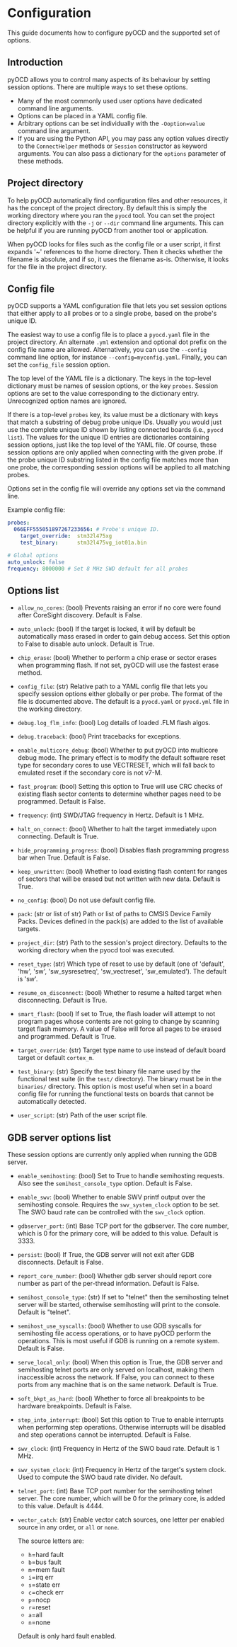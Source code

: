 Configuration
=============

This guide documents how to configure pyOCD and the supported set of options.

## Introduction

pyOCD allows you to control many aspects of its behaviour by setting session options. There are
multiple ways to set these options.

- Many of the most commonly used user options have dedicated command line arguments.
- Options can be placed in a YAML config file.
- Arbitrary options can be set individually with the `-Ooption=value` command line argument.
- If you are using the Python API, you may pass any option values directly
    to the `ConnectHelper` methods or `Session` constructor as keyword arguments. You can also
    pass a dictionary for the `options` parameter of these methods.

## Project directory

To help pyOCD automatically find configuration files and other resources, it has the concept of
the project directory. By default this is simply the working directory where you ran the `pyocd`
tool. You can set the project directory explicitly with the `-j` or `--dir` command line
arguments. This can be helpful if you are running pyOCD from another tool or application.

When pyOCD looks for files such as the config file or a user script, it first expands '~'
references to the home directory. Then it checks whether the filename is absolute, and if so, it
uses the filename as-is. Otherwise, it looks for the file in the project directory.

## Config file

pyOCD supports a YAML configuration file that lets you set session options that either apply to
all probes or to a single probe, based on the probe's unique ID.

The easiest way to use a config file is to place a `pyocd.yaml` file in the project directory.
An alternate `.yml` extension and
optional dot prefix on the config file name are allowed. Alternatively, you can use the
`--config` command line option, for instance `--config=myconfig.yaml`. Finally, you can set the
`config_file` session option.

The top level of the YAML file is a dictionary. The keys in the top-level dictionary must be names
of session options, or the key `probes`. Session options are set to the value corresponding to the
dictionary entry. Unrecognized option names are ignored.

If there is a top-level `probes` key, its value must be a dictionary with keys that match a
substring of debug probe unique IDs. Usually you would just use the complete unique ID shown by
listing connected boards (i.e., `pyocd list`). The values for the unique ID entries are
dictionaries containing session options, just like the top level of the YAML file. Of course, these
session options are only applied when connecting with the given probe. If the probe unique ID
substring listed in the config file matches more than one probe, the corresponding session options
will be applied to all matching probes.

Options set in the config file will override any options set via the command line.

Example config file:
````yaml
probes:
  066EFF555051897267233656: # Probe's unique ID.
    target_override:  stm32l475xg
    test_binary:      stm32l475vg_iot01a.bin

# Global options
auto_unlock: false
frequency: 8000000 # Set 8 MHz SWD default for all probes
````


## Options list

- `allow_no_cores`: (bool) Prevents raising an error if no core were found after CoreSight discovery. Default is False.

- `auto_unlock`: (bool) If the target is locked, it will by default be automatically mass erased in
    order to gain debug access. Set this option to False to disable auto unlock. Default is True.

- `chip_erase`: (bool) Whether to perform a chip erase or sector erases when programming
    flash. If not set, pyOCD will use the fastest erase method.

- `config_file`: (str) Relative path to a YAML config file that lets you specify session options
    either globally or per probe. The format of the file is documented above. The default is a
    `pyocd.yaml` or `pyocd.yml` file in the working directory.

- `debug.log_flm_info`: (bool) Log details of loaded .FLM flash algos.

- `debug.traceback`: (bool) Print tracebacks for exceptions.

- `enable_multicore_debug`: (bool) Whether to put pyOCD into multicore debug mode. The primary effect
    is to modify the default software reset type for secondary cores to use VECTRESET, which will
    fall back to emulated reset if the secondary core is not v7-M.

- `fast_program`: (bool) Setting this option to True will use CRC checks of existing flash sector
    contents to determine whether pages need to be programmed. Default is False.

- `frequency`: (int) SWD/JTAG frequency in Hertz. Default is 1 MHz.

- `halt_on_connect`: (bool) Whether to halt the target immediately upon connecting. Default is True.

- `hide_programming_progress`: (bool) Disables flash programming progress bar when True. Default is
    False.

- `keep_unwritten`: (bool) Whether to load existing flash content for ranges of sectors that will
    be erased but not written with new data. Default is True.

- `no_config`: (bool) Do not use default config file.

- `pack`: (str or list of str) Path or list of paths to CMSIS Device Family Packs. Devices defined
    in the pack(s) are added to the list of available targets.

- `project_dir`: (str) Path to the session's project directory. Defaults to the working directory
    when the pyocd tool was executed.

- `reset_type`: (str) Which type of reset to use by default (one of 'default', 'hw', 'sw', 'sw_sysresetreq',
    'sw_vectreset', 'sw_emulated'). The default is 'sw'.

- `resume_on_disconnect`: (bool) Whether to resume a halted target when disconnecting. Default is True.

- `smart_flash`: (bool) If set to True, the flash loader will attempt to not program pages whose
    contents are not going to change by scanning target flash memory. A value of False will force
    all pages to be erased and programmed. Default is True.

- `target_override`: (str) Target type name to use instead of default board target or default `cortex_m`.

- `test_binary`: (str) Specify the test binary file name used by the functional test suite (in the
    `test/` directory). The binary must be in the `binaries/` directory. This option is most useful
    when set in a board config file for running the functional tests on boards that cannot be
    automatically detected.

- `user_script`: (str) Path of the user script file.


## GDB server options list

These session options are currently only applied when running the GDB server.

- `enable_semihosting`: (bool) Set to True to handle semihosting requests. Also see the
    `semihost_console_type` option. Default is False.

- `enable_swv`: (bool) Whether to enable SWV printf output over the semihosting console. Requires
    the `swv_system_clock` option to be set. The SWO baud rate can be controlled with the `swv_clock`
    option.

- `gdbserver_port`: (int) Base TCP port for the gdbserver. The core number, which is 0 for the
    primary core, will be added to this value. Default is 3333.

- `persist`: (bool) If True, the GDB server will not exit after GDB disconnects. Default is False.

- `report_core_number`: (bool) Whether gdb server should report core number as part of the
    per-thread information. Default is False.

- `semihost_console_type`: (str) If set to "telnet" then the semihosting telnet server will be
    started, otherwise semihosting will print to the console. Default is "telnet".

- `semihost_use_syscalls`: (bool) Whether to use GDB syscalls for semihosting file access operations,
    or to have pyOCD perform the operations. This is most useful if GDB is running on a remote
    system. Default is False.

- `serve_local_only`: (bool) When this option is True, the GDB server and semihosting telnet ports
    are only served on localhost, making them inaccessible across the network. If False, you can
    connect to these ports from any machine that is on the same network. Default is True.

- `soft_bkpt_as_hard`: (bool) Whether to force all breakpoints to be hardware breakpoints. Default
    is False.

- `step_into_interrupt`: (bool) Set this option to True to enable interrupts when performing step
    operations. Otherwise interrupts will be disabled and step operations cannot be interrupted.
    Default is False.

- `swv_clock`: (int) Frequency in Hertz of the SWO baud rate. Default is 1 MHz.

- `swv_system_clock`: (int) Frequency in Hertz of the target's system clock. Used to compute the SWO
    baud rate divider. No default.

- `telnet_port`: (int) Base TCP port number for the semihosting telnet server. The core number,
    which will be 0 for the primary core, is added to this value. Default is 4444.

- `vector_catch`: (str) Enable vector catch sources, one letter per enabled source in any order, or
    `all` or `none`.

    The source letters are:
    - `h`=hard fault
    - `b`=bus fault
    - `m`=mem fault
    - `i`=irq err
    - `s`=state err
    - `c`=check err
    - `p`=nocp
    - `r`=reset
    - `a`=all
    - `n`=none

    Default is only hard fault enabled.
